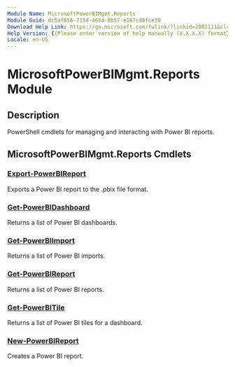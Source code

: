 ```yaml
---
Module Name: MicrosoftPowerBIMgmt.Reports
Module Guid: dc5af656-715d-465d-8b57-e167cd6fce39
Download Help Link: https://go.microsoft.com/fwlink/?linkid=2002111&clcid=0x409
Help Version: {{Please enter version of help manually (X.X.X.X) format}}
Locale: en-US
---
```


# MicrosoftPowerBIMgmt.Reports Module
## Description
PowerShell cmdlets for managing and interacting with Power BI reports.

## MicrosoftPowerBIMgmt.Reports Cmdlets
### [Export-PowerBIReport](Export-PowerBIReport.md)
Exports a Power BI report to the .pbix file format.

### [Get-PowerBIDashboard](Get-PowerBIDashboard.md)
Returns a list of Power BI dashboards.

### [Get-PowerBIImport](Get-PowerBIImport.md)
Returns a list of Power BI imports.

### [Get-PowerBIReport](Get-PowerBIReport.md)
Returns a list of Power BI reports.

### [Get-PowerBITile](Get-PowerBITile.md)
Returns a list of Power BI tiles for a dashboard.

### [New-PowerBIReport](New-PowerBIReport.md)
Creates a Power BI report.


